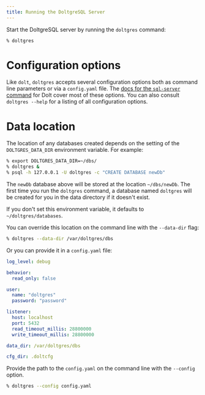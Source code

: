 ```yaml
---
title: Running the DoltgreSQL Server
---
```


Start the DoltgreSQL server by running the `doltgres` command:

```bash
% doltgres
```

# Configuration options

Like `dolt`, `doltgres` accepts several configuration options both as command line parameters or via
a `config.yaml` file. The [docs for the `sql-server`
command](https://docs.dolthub.com/cli-reference/cli#dolt-sql-server) for Dolt cover most of these
options. You can also consult `doltgres --help` for a listing of all configuration options.

# Data location

The location of any databases created depends on the setting of the `DOLTGRES_DATA_DIR` environment
variable. For example:

```bash
% export DOLTGRES_DATA_DIR=~/dbs/
% doltgres &
% psql -h 127.0.0.1 -U doltgres -c "CREATE DATABASE newDb"
```

The `newDb` database above will be stored at the location `~/dbs/newDb`. The first time you run the
`doltgres` command, a database named `doltgres` will be created for you in the data directory if it
doesn't exist.

If you don't set this environment variable, it defaults to `~/doltgres/databases`.

You can override this location on the command line with the `--data-dir` flag:

```bash
% doltgres --data-dir /var/doltgres/dbs
```

Or you can provide it in a `config.yaml` file:

```yaml
log_level: debug

behavior:
  read_only: false

user:
  name: "doltgres"
  password: "password"

listener:
  host: localhost
  port: 5432
  read_timeout_millis: 28800000
  write_timeout_millis: 28800000

data_dir: /var/doltgres/dbs

cfg_dir: .doltcfg
```

Provide the path to the `config.yaml` on the command line with the `--config` option.

```bash
% doltgres --config config.yaml
```
